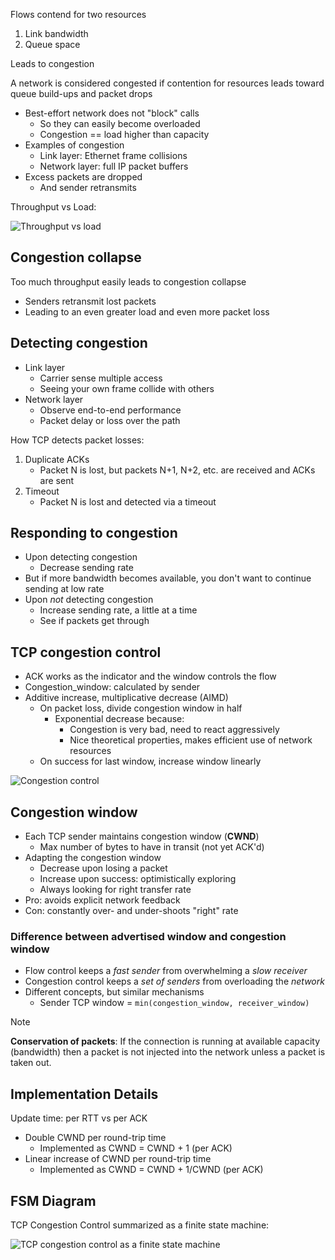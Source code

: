 
Flows contend for two resources
1. Link bandwidth
2. Queue space

Leads to congestion

A network is considered congested if contention for resources leads toward queue build-ups and packet drops
- Best-effort network does not "block" calls
	- So they can easily become overloaded
	- Congestion == load higher than capacity
- Examples of congestion
	- Link layer: Ethernet frame collisions
	- Network layer: full IP packet buffers
- Excess packets are dropped
	- And sender retransmits

Throughput vs Load:

![Throughput vs load](img/throughput-vs-load.png)

## Congestion collapse

Too much throughput easily leads to congestion collapse
- Senders retransmit lost packets
- Leading to an even greater load and even more packet loss

## Detecting congestion

- Link layer
	- Carrier sense multiple access
	- Seeing your own frame collide with others
- Network layer
	- Observe end-to-end performance
	- Packet delay or loss over the path

How TCP detects packet losses:
1. Duplicate ACKs
	- Packet N is lost, but packets N+1, N+2, etc. are received and ACKs are sent
2. Timeout
	- Packet N is lost and detected via a timeout

## Responding to congestion

- Upon detecting congestion
	- Decrease sending rate
- But if more bandwidth becomes available, you don't want to continue sending at low rate
- Upon *not* detecting congestion
	- Increase sending rate, a little at a time
	- See if packets get through

## TCP congestion control
- ACK works as the indicator and the window controls the flow
- Congestion_window: calculated by sender
- Additive increase, multiplicative decrease (AIMD)
	- On packet loss, divide congestion window in half
		- Exponential decrease because:
			- Congestion is very bad, need to react aggressively
			- Nice theoretical properties, makes efficient use of network resources
	- On success for last window, increase window linearly

![Congestion control](TCP/Congestion/tcp-congestion-control.png)

## Congestion window

- Each TCP sender maintains congestion window (**CWND**)
	- Max number of bytes to have in transit (not yet ACK'd)
- Adapting the congestion window
	- Decrease upon losing a packet
	- Increase upon success: optimistically exploring
	- Always looking for right transfer rate
- Pro: avoids explicit network feedback
- Con: constantly over- and under-shoots "right" rate

### Difference between advertised window and congestion window

- Flow control keeps a *fast sender* from overwhelming a *slow receiver*
- Congestion control keeps a *set of senders* from overloading the *network*
- Different concepts, but similar mechanisms
	- Sender TCP window = `min(congestion_window, receiver_window)`

> [!note]
> **Conservation of packets**: If the connection is running at available capacity (bandwidth) then a packet is not injected into the network unless a packet is taken out.

## Implementation Details

Update time: per RTT vs per ACK

- Double CWND per round-trip time
	- Implemented as CWND = CWND + 1 (per ACK)
- Linear increase of CWND per round-trip time
	- Implemented as CWND = CWND + 1/CWND (per ACK)

## FSM Diagram

TCP Congestion Control summarized as a finite state machine:

![TCP congestion control as a finite state machine](TCP/Congestion/tcp-congestion-fsm.png)

